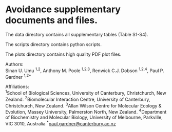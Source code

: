 # Avoidance supplementary documents and files.

The data directory contains all supplementary tables (Table S1-S4).

The scripts directory contains python scripts.

The plots directory contains high quality PDF plot files.



Authors: 	 	 	
Sinan U. Umu <sup>1,2</sup>, Anthony M. Poole <sup>1,2,3</sup>, Renwick C.J. Dobson <sup>1,2,4</sup>, Paul P. Gardner <sup>1,2*</sup>

Affiliations: 	 	
<sup>1</sup>School of Biological Sciences, University of Canterbury, Christchurch, New Zealand. 
<sup>2</sup>Biomolecular Interaction Centre, University of Canterbury, Christchurch, New Zealand.
<sup>3</sup>Allan Wilson Centre for Molecular Ecology & Evolution, Massey University, Palmerston North, New Zealand.
<sup>4</sup>Department of Biochemistry and Molecular Biology, University of Melbourne, Parkville, VIC 3010, Australia
<sup>*</sup>paul.gardner@canterbury.ac.nz


